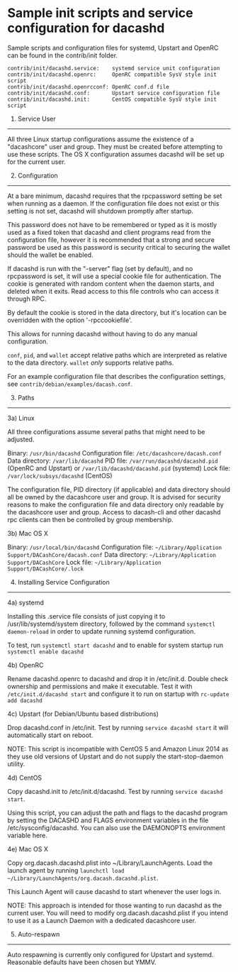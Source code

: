 Sample init scripts and service configuration for dacashd
==========================================================

Sample scripts and configuration files for systemd, Upstart and OpenRC
can be found in the contrib/init folder.

    contrib/init/dacashd.service:    systemd service unit configuration
    contrib/init/dacashd.openrc:     OpenRC compatible SysV style init script
    contrib/init/dacashd.openrcconf: OpenRC conf.d file
    contrib/init/dacashd.conf:       Upstart service configuration file
    contrib/init/dacashd.init:       CentOS compatible SysV style init script

1. Service User
---------------------------------

All three Linux startup configurations assume the existence of a "dacashcore" user
and group.  They must be created before attempting to use these scripts.
The OS X configuration assumes dacashd will be set up for the current user.

2. Configuration
---------------------------------

At a bare minimum, dacashd requires that the rpcpassword setting be set
when running as a daemon.  If the configuration file does not exist or this
setting is not set, dacashd will shutdown promptly after startup.

This password does not have to be remembered or typed as it is mostly used
as a fixed token that dacashd and client programs read from the configuration
file, however it is recommended that a strong and secure password be used
as this password is security critical to securing the wallet should the
wallet be enabled.

If dacashd is run with the "-server" flag (set by default), and no rpcpassword is set,
it will use a special cookie file for authentication. The cookie is generated with random
content when the daemon starts, and deleted when it exits. Read access to this file
controls who can access it through RPC.

By default the cookie is stored in the data directory, but it's location can be overridden
with the option '-rpccookiefile'.

This allows for running dacashd without having to do any manual configuration.

`conf`, `pid`, and `wallet` accept relative paths which are interpreted as
relative to the data directory. `wallet` *only* supports relative paths.

For an example configuration file that describes the configuration settings,
see `contrib/debian/examples/dacash.conf`.

3. Paths
---------------------------------

3a) Linux

All three configurations assume several paths that might need to be adjusted.

Binary:              `/usr/bin/dacashd`
Configuration file:  `/etc/dacashcore/dacash.conf`
Data directory:      `/var/lib/dacashd`
PID file:            `/var/run/dacashd/dacashd.pid` (OpenRC and Upstart) or `/var/lib/dacashd/dacashd.pid` (systemd)
Lock file:           `/var/lock/subsys/dacashd` (CentOS)

The configuration file, PID directory (if applicable) and data directory
should all be owned by the dacashcore user and group.  It is advised for security
reasons to make the configuration file and data directory only readable by the
dacashcore user and group.  Access to dacash-cli and other dacashd rpc clients
can then be controlled by group membership.

3b) Mac OS X

Binary:              `/usr/local/bin/dacashd`
Configuration file:  `~/Library/Application Support/DACashCore/dacash.conf`
Data directory:      `~/Library/Application Support/DACashCore`
Lock file:           `~/Library/Application Support/DACashCore/.lock`

4. Installing Service Configuration
-----------------------------------

4a) systemd

Installing this .service file consists of just copying it to
/usr/lib/systemd/system directory, followed by the command
`systemctl daemon-reload` in order to update running systemd configuration.

To test, run `systemctl start dacashd` and to enable for system startup run
`systemctl enable dacashd`

4b) OpenRC

Rename dacashd.openrc to dacashd and drop it in /etc/init.d.  Double
check ownership and permissions and make it executable.  Test it with
`/etc/init.d/dacashd start` and configure it to run on startup with
`rc-update add dacashd`

4c) Upstart (for Debian/Ubuntu based distributions)

Drop dacashd.conf in /etc/init.  Test by running `service dacashd start`
it will automatically start on reboot.

NOTE: This script is incompatible with CentOS 5 and Amazon Linux 2014 as they
use old versions of Upstart and do not supply the start-stop-daemon utility.

4d) CentOS

Copy dacashd.init to /etc/init.d/dacashd. Test by running `service dacashd start`.

Using this script, you can adjust the path and flags to the dacashd program by
setting the DACASHD and FLAGS environment variables in the file
/etc/sysconfig/dacashd. You can also use the DAEMONOPTS environment variable here.

4e) Mac OS X

Copy org.dacash.dacashd.plist into ~/Library/LaunchAgents. Load the launch agent by
running `launchctl load ~/Library/LaunchAgents/org.dacash.dacashd.plist`.

This Launch Agent will cause dacashd to start whenever the user logs in.

NOTE: This approach is intended for those wanting to run dacashd as the current user.
You will need to modify org.dacash.dacashd.plist if you intend to use it as a
Launch Daemon with a dedicated dacashcore user.

5. Auto-respawn
-----------------------------------

Auto respawning is currently only configured for Upstart and systemd.
Reasonable defaults have been chosen but YMMV.

